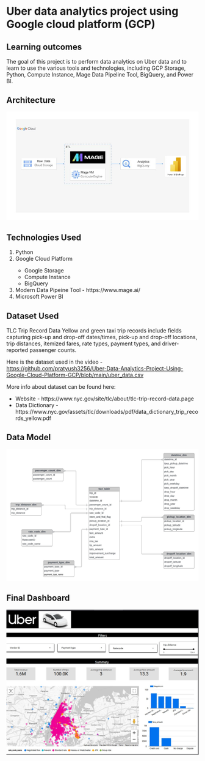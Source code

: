 <h1> Uber data analytics project using Google cloud platform (GCP)</h1>
<h2>Learning outcomes</h2>
<p> The goal of this project is to perform data analytics on Uber data and to learn to use the various tools and technologies, including GCP Storage, Python, Compute Instance, Mage Data Pipeline Tool, BigQuery, and Power BI.</p>
<h2>Architecture</h2>
<img src="architecture.jpg" alt="architecture">
<h2>Technologies Used</h2>
<ol>
<li>Python</li>
<li>Google Cloud Platform</li>
<ul>
<li>Google Storage</li>
<li>Compute Instance</li>
<li>BigQuery</li> 
</ul>
 <li> Modern Data Pipeine Tool - https://www.mage.ai/</li>
 <li> Microsoft Power BI</li>
</ol>
<h2>Dataset Used</h2>
<p>TLC Trip Record Data Yellow and green taxi trip records include fields capturing pick-up and drop-off dates/times, pick-up and drop-off locations, trip distances, itemized fares, rate types, payment types, and driver-reported passenger counts.</p>

Here is the dataset used in the video -https://github.com/pratyush3256/Uber-Data-Analytics-Project-Using-Google-Cloud-Platform-GCP/blob/main/uber_data.csv

<p>
 More info about dataset can be found here:
<ul>
<li>Website - https://www.nyc.gov/site/tlc/about/tlc-trip-record-data.page</li>
<li>Data Dictionary - https://www.nyc.gov/assets/tlc/downloads/pdf/data_dictionary_trip_records_yellow.pdf</li>
</ul></p>
<h2>Data Model</h2>
<img src="data_model.jpeg" alt="data_model">
<h2>Final Dashboard</h2>
<img src = "dashboard.jpg",alt = "dashboard">



